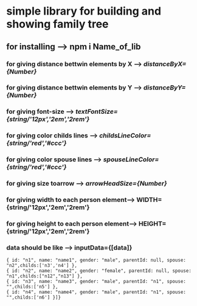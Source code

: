 # **simple library for building and showing family tree**

## for installing --> npm i Name_of_lib

### for giving distance bettwin elements by X --> _distanceByX={Number}_

### for giving distance bettwin elements by Y --> _distanceByY={Number}_

### for giving font-size --> _textFontSize={string/'12px','2em','2rem'}_

### for giving color childs lines --> _childsLineColor={string/'red','#ccc'}_

### for giving color spouse lines --> _spouseLineColor={string/'red','#ccc'}_

### for giving size toarrow --> _arrowHeadSize={Number}_

### for giving width to each person element--> WIDTH={string/'12px','2em','2rem'}

### for giving height to each person element--> HEIGHT={string/'12px','2em','2rem'}

### data should be like --> inputData={[data]}

    { id: "n1", name: "name1", gender: "male", parentId: null, spouse: "n2",childs:['n3','n4'] },
    { id: "n2", name: "name2", gender: "female", parentId: null, spouse: "n1",childs:["n12","n13"] },
    { id: "n3", name: "name3", gender: "male", parentId: "n1", spouse: "",childs:['n5'] },
    { id: "n4", name: "name4", gender: "male", parentId: "n1", spouse: "",childs:['n6'] }]}
